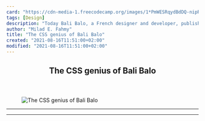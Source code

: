 ```yaml
---
card: "https://cdn-media-1.freecodecamp.org/images/1*PmWESRqydBdDQ-nipRRW0g.png"
tags: [Design]
description: "Today Bali Balo, a French designer and developer, published a"
author: "Milad E. Fahmy"
title: "The CSS genius of Bali Balo"
created: "2021-08-16T11:51:00+02:00"
modified: "2021-08-16T11:51:00+02:00"
---
```

<div class="site-wrapper">
<main id="site-main" class="site-main outer">
<div class="inner">
<article class="post-full post tag-design tag-art tag-web-development tag-technology tag-startup ">
<header class="post-full-header">
<h1 class="post-full-title">The CSS genius of Bali Balo</h1>
</header>
<figure class="post-full-image">
<picture>
<source media="(max-width: 700px)" sizes="1px" srcset="data:image/gif;base64,R0lGODlhAQABAIAAAAAAAP///yH5BAEAAAAALAAAAAABAAEAAAIBRAA7 1w">
<source media="(min-width: 701px)" sizes="(max-width: 800px) 400px,
(max-width: 1170px) 700px,
1400px" srcset="https://cdn-media-1.freecodecamp.org/images/1*PmWESRqydBdDQ-nipRRW0g.png 300w,
https://cdn-media-1.freecodecamp.org/images/1*PmWESRqydBdDQ-nipRRW0g.png 600w,
https://cdn-media-1.freecodecamp.org/images/1*PmWESRqydBdDQ-nipRRW0g.png 1000w,
https://cdn-media-1.freecodecamp.org/images/1*PmWESRqydBdDQ-nipRRW0g.png 2000w">
<img onerror="this.style.display='none'" src="https://cdn-media-1.freecodecamp.org/images/1*PmWESRqydBdDQ-nipRRW0g.png" alt="The CSS genius of Bali Balo">
</picture>
</figure>
<section class="post-full-content">
<div class="post-content">
</div>
<hr>
<hr>
</section>
</article>
</div>
</main>
</div>
<!-- Google Tag Manager (noscript) -->
<!-- End Google Tag Manager (noscript) -->
